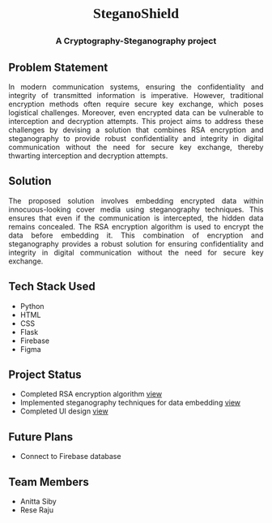 # <p align="center"  style='font-family:serif;'>SteganoShield</p>

### <p align="center">A Cryptography-Steganography project</p>

## Problem Statement
<p align="justify">In modern communication systems, ensuring the confidentiality and integrity of transmitted information is imperative. However, traditional encryption methods often require secure key exchange, which poses logistical challenges. Moreover, even encrypted data can be vulnerable to interception and decryption attempts. This project aims to address these challenges by devising a solution that combines RSA encryption and steganography to provide robust confidentiality and integrity in digital communication without the need for secure key exchange, thereby thwarting interception and decryption attempts.</p>

## Solution
<p align="justify">The proposed solution involves embedding encrypted data within innocuous-looking cover media using steganography techniques. This ensures that even if the communication is intercepted, the hidden data remains concealed. The RSA encryption algorithm is used to encrypt the data before embedding it. This combination of encryption and steganography provides a robust solution for ensuring confidentiality and integrity in digital communication without the need for secure key exchange.</p>

## Tech Stack Used
- Python
- HTML
- CSS
- Flask
- Firebase
- Figma

## Project Status
- Completed RSA encryption algorithm [view](/proj2_rsa/README.md)
- Implemented steganography techniques for data embedding [view](/proj3_steganography/README.md)
- Completed UI design [view](/proj4_html/README.md)

## Future Plans
- Connect to Firebase database

## Team Members
- Anitta Siby
- Rese Raju
